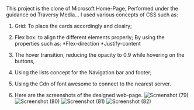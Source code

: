 This project is the clone of Microsoft Home-Page, Performed under the guidance od Traversy Media...
I used various concepts of CSS such as:
1) Grid: To place the cards accordingly and clealry;

2) Flex box: to align the different elements properly; 
  By using the properties such as:
    *Flex-direction
    *Justify-content 

3) The hover transition, reducing the opacity to 0.9 while hovering on the buttons,

4) Using the lists concept for the Navigation bar and footer;
5) Using the Cdn of font awesome to connect to the nearest server.
6) Here are the screenshots of the designed web-page.
![Screenshot (79)](https://github.com/pranavc13/HTML-CSS-Project/assets/167692648/a0da6238-f3ed-4789-9992-bea4beb3ca35)
![Screenshot (80)](https://github.com/pranavc13/HTML-CSS-Project/assets/167692648/62b632ca-6589-4781-9db8-196e797e2c71)
![Screenshot (81)](https://github.com/pranavc13/HTML-CSS-Project/assets/167692648/1fb51ff1-a5f8-4cef-9eb3-ed6992eed2de)
![Screenshot (82)](https://github.com/pranavc13/HTML-CSS-Project/assets/167692648/f11312c6-798c-4338-823c-227603dfb303)



